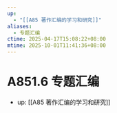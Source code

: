```yaml
---
up:
  - "[[A85 著作汇编的学习和研究]]"
aliases:
  - 专题汇编
ctime: 2025-04-17T15:08:22+08:00
mtime: 2025-10-01T11:41:36+08:00
---
```


# A851.6 专题汇编

- up: [[A85 著作汇编的学习和研究]]
